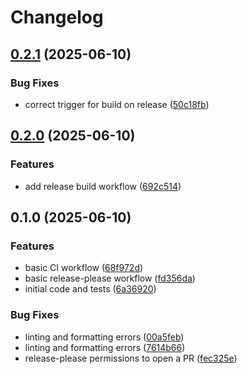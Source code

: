 # Changelog

## [0.2.1](https://github.com/LJZ-Digital-Solutions/env-verify/compare/v0.2.0...v0.2.1) (2025-06-10)


### Bug Fixes

* correct trigger for build on release ([50c18fb](https://github.com/LJZ-Digital-Solutions/env-verify/commit/50c18fbf306320015409e032ce70b77e60ed9b2a))

## [0.2.0](https://github.com/LJZ-Digital-Solutions/env-verify/compare/v0.1.0...v0.2.0) (2025-06-10)


### Features

* add release build workflow ([692c514](https://github.com/LJZ-Digital-Solutions/env-verify/commit/692c514927e40f9ed854eab47cef9192022e225a))

## 0.1.0 (2025-06-10)


### Features

* basic CI workflow ([68f972d](https://github.com/LJZ-Digital-Solutions/env-verify/commit/68f972db326a9dedde8c194e14c8f79dc952d3f3))
* basic release-please workflow ([fd356da](https://github.com/LJZ-Digital-Solutions/env-verify/commit/fd356daafd91d666bcb81774a1c8ed70ec3ec540))
* initial code and tests ([6a36920](https://github.com/LJZ-Digital-Solutions/env-verify/commit/6a36920f8ff9441c4a0bfcfc79203392f2fa4964))


### Bug Fixes

* linting and formatting errors ([00a5feb](https://github.com/LJZ-Digital-Solutions/env-verify/commit/00a5feb874784c4a39c3d56c8e2e5d22a1ac0dc7))
* linting and formatting errors ([7614b66](https://github.com/LJZ-Digital-Solutions/env-verify/commit/7614b66cd7b94d2fb0a7db81d392065f0332e635))
* release-please permissions to open a PR ([fec325e](https://github.com/LJZ-Digital-Solutions/env-verify/commit/fec325e0ace2a064d2a569e4a6b6807c6fda066d))
